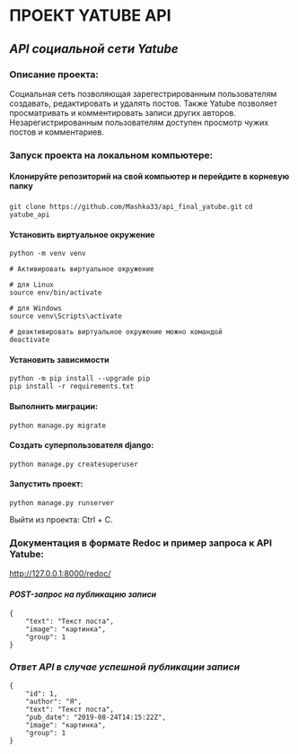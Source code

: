 # ПРОЕКТ YATUBE API

## *API социальной сети Yatube*

### Описание проекта:

Социальная сеть позволяющая зарегестрированным пользователям создавать, редактировать и удалять постов.
Также Yatube позволяет просматривать и комментировать записи других авторов. Незарегистрированным пользователям
доступен просмотр чужих постов и комментариев.

### Запуск проекта на локальном компьютере:

#### Клонируйте репозиторий на свой компьютер и перейдите в корневую папку

`git clone https://github.com/Mashka33/api_final_yatube.git`
`cd yatube_api`

#### Установить виртуальное окружение

```
python -m venv venv

# Активировать виртуальное окружение

# для Linux
source env/bin/activate

# для Windows
source venv\Scripts\activate

# деактивировать виртуальное окружение можно командой
deactivate
```

#### Установить зависимости

```
python -m pip install --upgrade pip
pip install -r requirements.txt
```
#### Выполнить миграции:

`python manage.py migrate`

#### Создать суперпользователя django:

`python manage.py createsuperuser`

#### Запустить проект:

`python manage.py runserver`

Выйти из проекта: Ctrl + C.

### Документация в формате Redoc и пример запроса к API Yatube:

http://127.0.0.1:8000/redoc/

#### *POST-запрос на публикацию записи*

```
{
    "text": "Текст поста",
    "image": "картинка",
    "group": 1
}
```

### *Ответ API в случае успешной публикации записи*

```
{
    "id": 1,
    "author": "Я",
    "text": "Текст поста",
    "pub_date": "2019-08-24T14:15:22Z",
    "image": "картинка",
    "group": 1
}
```
